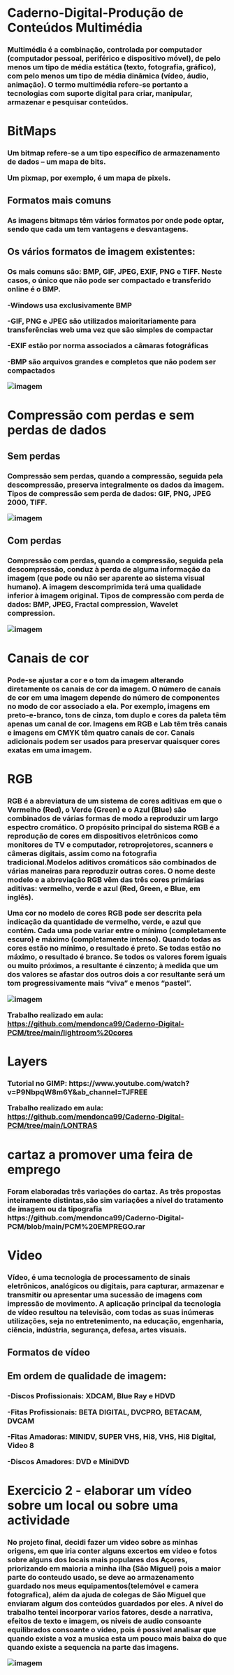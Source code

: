 # Caderno-Digital-Produção de Conteúdos Multimédia 

<h3>Multimédia é a combinação, controlada por computador (computador pessoal, periférico e dispositivo móvel), de pelo menos um tipo de média estática (texto, fotografia, gráfico), com pelo menos um tipo de média dinâmica (vídeo, áudio, animação). O termo multimédia refere-se portanto a tecnologias com suporte digital para criar, manipular, armazenar e pesquisar conteúdos.


<h1>BitMaps

<h3>
Um bitmap refere-se a um tipo específico de armazenamento de dados – um mapa de bits.

Um pixmap, por exemplo, é um mapa de pixels.

<h2>Formatos mais comuns
<h3>
As imagens bitmaps têm vários formatos por onde pode optar, sendo que cada um tem vantagens e desvantagens.

<h2>Os vários formatos de imagem existentes:

<h3>Os mais comuns são: BMP, GIF, JPEG, EXIF, PNG e TIFF. Neste casos, o único que não pode ser compactado e transferido online é o BMP.


<p>-Windows usa exclusivamente BMP

<p>-GIF, PNG e JPEG são utilizados maioritariamente para transferências web uma vez que são simples de compactar</td>

<p>-EXIF estão por norma associados a câmaras fotográficas

<p>-BMP são arquivos grandes e completos que não podem ser compactados 


![imagem](https://user-images.githubusercontent.com/75439043/150698081-6c7dbb1a-88a9-47ff-9e27-c240d22bc8c0.png)
<h3>
  
<h1> Compressão com perdas e sem perdas de dados 
<h2> Sem perdas
<h3>
  Compressão sem perdas, quando a compressão, seguida pela descompressão, preserva integralmente os dados da imagem. Tipos de compressão sem perda de dados: GIF, PNG, JPEG 2000, TIFF.
  
  ![imagem](https://user-images.githubusercontent.com/75439043/150698707-2f431c1c-1665-41b3-89e7-d5cd1b4ca76a.png)
<h3>
  
<h2> Com perdas
<h3>
  Compressão com perdas, quando a compressão, seguida pela descompressão, conduz à perda de alguma informação da imagem (que pode ou não ser aparente ao sistema visual humano). A imagem descomprimida terá uma qualidade inferior à imagem original. Tipos de compressão com perda de dados: BMP, JPEG, Fractal compression, Wavelet compression.
  
  ![imagem](https://user-images.githubusercontent.com/75439043/150698800-4ed36cd2-234a-4582-91dc-2c107d5d3275.png)

<h1> Canais de cor
<h3>  Pode-se ajustar a cor e o tom da imagem alterando diretamente os canais de cor da imagem. O número de canais de cor em uma imagem depende do número de componentes no modo de cor associado a ela. Por exemplo, imagens em preto-e-branco, tons de cinza, tom duplo e cores da paleta têm apenas um canal de cor. Imagens em RGB e Lab têm três canais e imagens em CMYK têm quatro canais de cor. Canais adicionais podem ser usados para preservar quaisquer cores exatas em uma imagem.

<h1>RGB
<h3>  RGB é a abreviatura de um sistema de cores aditivas em que o Vermelho (Red), o Verde (Green) e o Azul (Blue) são combinados de várias formas de modo a reproduzir um largo espectro cromático. O propósito principal do sistema RGB é a reprodução de cores em dispositivos eletrônicos como monitores de TV e computador, retroprojetores, scanners e câmeras digitais, assim como na fotografia tradicional.Modelos aditivos cromáticos são combinados de várias maneiras para reproduzir outras cores. O nome deste modelo e a abreviação RGB vêm das três cores primárias aditivas: vermelho, verde e azul (Red, Green, e Blue, em inglês).

  Uma cor no modelo de cores RGB pode ser descrita pela indicação da quantidade de vermelho, verde, e azul que contém. Cada uma pode variar entre o mínimo (completamente escuro) e máximo (completamente intenso). Quando todas as cores estão no mínimo, o resultado é preto. Se todas estão no máximo, o resultado é branco. Se todos os valores forem iguais ou muito próximos, a resultante é cinzento; à medida que um dos valores se afastar dos outros dois a cor resultante será um tom progressivamente mais “viva” e menos “pastel”.
  
![imagem](https://user-images.githubusercontent.com/75439043/150699619-4cdafa93-751f-4e45-9166-328e37c7653d.png)
  
Trabalho realizado em aula: https://github.com/mendonca99/Caderno-Digital-PCM/tree/main/lightroom%20cores   
  
<h1> Layers
<h3>Tutorial no GIMP: https://www.youtube.com/watch?v=P9NbpqW8m6Y&ab_channel=TJFREE
  
Trabalho realizado em aula: https://github.com/mendonca99/Caderno-Digital-PCM/tree/main/LONTRAS

<h1> cartaz a promover uma feira de emprego
<h3>Foram elaboradas três variações do cartaz. As três propostas inteiramente distintas,são sim variações a nível do tratamento de imagem ou da tipografia
https://github.com/mendonca99/Caderno-Digital-PCM/blob/main/PCM%20EMPREGO.rar
 
  
  
<h1>Video
<h3>Vídeo, é uma tecnologia de processamento de sinais eletrônicos, analógicos ou digitais, para capturar, armazenar e transmitir ou apresentar uma sucessão de imagens com impressão de movimento. A aplicação principal da tecnologia de vídeo resultou na televisão, com todas as suas inúmeras utilizações, seja no entretenimento, na educação, engenharia, ciência, indústria, segurança, defesa, artes visuais.  
  
<h2> Formatos de vídeo
<h2> <tr>Em ordem de qualidade de imagem:
<h3>  <p>-Discos Profissionais: XDCAM, Blue Ray e HDVD</p>
    <p>-Fitas Profissionais: BETA DIGITAL, DVCPRO, BETACAM, DVCAM</p>
    <p>-Fitas Amadoras: MINIDV, SUPER VHS, Hi8, VHS, Hi8 Digital, Video 8</p>
    <p>-Discos Amadores: DVD e MiniDVD</p>
  </tr>
  
<h1>Exercicio 2 - elaborar um vídeo sobre um local ou sobre uma actividade
<h3>  No projeto final, decidi fazer um video sobre as minhas origens, em que iria conter alguns excertos em video e fotos sobre alguns dos locais mais populares dos Açores, priorizando em maioria a minha ilha (São Miguel) pois a maior parte do conteudo usado, se deve ao armazenamento guardado nos meus equipamentos(telemóvel e camera fotografica), além da ajuda de colegas de São Miguel que enviaram algum dos conteúdos guardados por eles. A nível do trabalho tentei incorporar varios fatores, desde a narrativa, efeitos de texto e imagem, os niveis de audio consoante equilibrados consoante o video, pois é possivel analisar que quando existe a voz a musica esta um pouco mais baixa do que quando existe a sequencia na parte das imagens. 
  
  
![imagem](https://user-images.githubusercontent.com/75439043/150702160-93bed349-2ece-46b8-99a5-7e9ee70d91d2.png)


  

